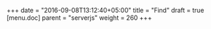 +++
date = "2016-09-08T13:12:40+05:00"
title = "Find"
draft = true
[menu.doc]
    parent = "serverjs"
    weight = 260
+++

